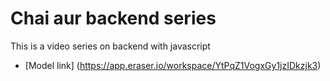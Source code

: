 # Chai aur backend series

This is a video series on backend with javascript

- [Model link] (https://app.eraser.io/workspace/YtPqZ1VogxGy1jzIDkzjk3)
